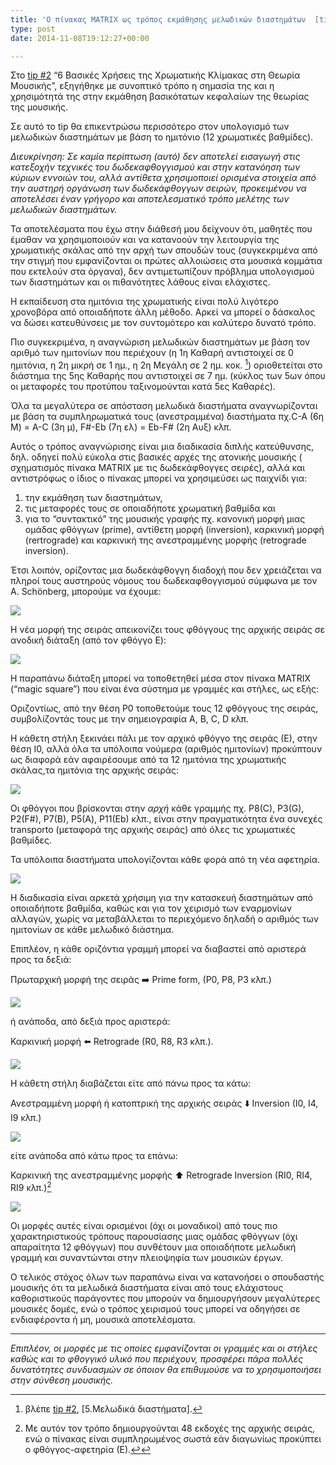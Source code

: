 ```yaml
---
title: 'Ο πίνακας MATRIX ως τρόπος εκμάθησης μελωδικών διαστημάτων  [tip #7]'
type: post
date: 2014-11-08T19:12:27+00:00

---
```

Στο [tip #2](../../../../2013/05/01/chromatic-scale-tip2) &#8220;6 Βασικές Χρήσεις της Χρωματικής Κλίμακας στη Θεωρία Μουσικής&#8221;, εξηγήθηκε με συνοπτικό τρόπο η σημασία της και η χρησιμότητά της στην εκμάθηση βασικότατων κεφαλαίων της θεωρίας της μουσικής.

Σε αυτό το tip θα επικεντρώσω περισσότερο στον υπολογισμό των μελωδικών διαστημάτων με βάση το ημιτόνιο (12 χρωματικές βαθμίδες).

_Διευκρίνηση: Σε καμία περίπτωση (αυτό) δεν αποτελεί εισαγωγή στις κατεξοχήν τεχνικές του δωδεκαφθογγισμού και στην κατανόηση των κύριων εννοιών του, αλλά αντίθετα χρησιμοποιεί ορισμένα στοιχεία από την αυστηρή οργάνωση των δωδεκάφθογγων σειρών, προκειμένου να αποτελέσει έναν γρήγορο και αποτελεσματικό τρόπο μελέτης των μελωδικών διαστημάτων._

Τα αποτελέσματα που έχω στην διάθεσή μου δείχνουν ότι, μαθητές που έμαθαν να χρησιμοποιούν και να κατανοούν την λειτουργία της χρωματικής σκάλας από την αρχή των σπουδών τους (συγκεκριμένα από την στιγμή που εμφανίζονται οι πρώτες αλλοιώσεις στα μουσικά κομμάτια που εκτελούν στα όργανα), δεν αντιμετωπίζουν πρόβλημα υπολογισμού των διαστημάτων και οι πιθανότητες λάθους είναι ελάχιστες.

Η εκπαίδευση στα ημιτόνια της χρωματικής είναι πολύ λιγότερο χρονοβόρα από οποιαδήποτε άλλη μέθοδο. Αρκεί να μπορεί ο δάσκαλος να δώσει κατευθύνσεις με τον συντομότερο και καλύτερο δυνατό τρόπο.

Πιο συγκεκριμένα, η αναγνώριση μελωδικών διαστημάτων με βάση τον αριθμό των ημιτονίων που περιέχουν (η 1η Καθαρή αντιστοιχεί σε 0 ημιτόνια, η 2η μικρή σε 1 ημ., η 2η Μεγάλη σε 2 ημ. κοκ. [^1]) οριοθετείται στο διάστημα της 5ης Καθαρής που αντιστοιχεί σε 7 ημ. (κύκλος των 5ων όπου οι μεταφορές του προτύπου ταξινομούνται κατά 5ες Καθαρές).

Όλα τα μεγαλύτερα σε απόσταση μελωδικά διαστήματα αναγνωρίζονται με βάση τα συμπληρωματικά τους (ανεστραμμένα) διαστήματα πχ.C-A (6η Μ) = Α-C (3η μ), F#-Eb (7η ελ) = Eb-F# (2η Αυξ) κλπ.

Αυτός ο τρόπος αναγνώρισης είναι μια διαδικασία διπλής κατεύθυνσης, δηλ. οδηγεί πολύ εύκολα στις βασικές αρχές της ατονικής μουσικής ( σχηματισμός πίνακα MATRIX με τις δωδεκάφθογγες σειρές), αλλά και αντιστρόφως ο ίδιος ο πίνακας μπορεί να χρησιμεύσει ως παιχνίδι για:

  1. την εκμάθηση των διαστημάτων,
  2. τις μεταφορές τους σε οποιαδήποτε χρωματική βαθμίδα και
  3. για το &#8220;συντακτικό&#8221; της μουσικής γραφής πχ. κανονική μορφή μιας ομάδας φθόγγων (prime), αντίθετη μορφή (inversion), καρκινική μορφή (rertrograde) και καρκινική της ανεστραμμένης μορφής (retrograde inversion).

Έτσι λοιπόν, ορίζοντας μια δωδεκάφθογγη διαδοχή που δεν χρειάζεται να πληροί τους αυστηρούς νόμους του δωδεκαφθογγισμού σύμφωνα με τον A. Schönberg, μπορούμε να έχουμε:

![](/post-cor-1-e1415437480366.png)

Η νέα μορφή της σειράς απεικονίζει τους φθόγγους της αρχικής σειράς σε ανοδική διάταξη (από τoν φθόγγο E):

![](/12-tone-matrix-e1415283131160.png)

Η παραπάνω διάταξη μπορεί να τοποθετηθεί μέσα στον πίνακα MATRIX (&#8220;magic square&#8221;) που είναι ένα σύστημα με γραμμές και στήλες, ως εξής:

Οριζοντίως, από την θέση P0 τοποθετούμε τους 12 φθόγγους της σειράς, συμβολίζοντάς τους με την σημειογραφία A, B, C, D κλπ.

Η κάθετη στήλη ξεκινάει πάλι με τον αρχικό φθόγγο της σειράς (Ε), στην θέση I0, αλλά όλα τα υπόλοιπα νούμερα (αριθμός ημιτονίων) προκύπτουν ως διαφορά εάν αφαιρέσουμε από τα 12 ημιτόνια της χρωματικής σκάλας,τα ημιτόνια της αρχικής σειράς:

![](/matrix-cor-e1415437552321.png)

Οι φθόγγοι που βρίσκονται στην _αρχή_ κάθε γραμμής πχ. P8(C), P3(G), P2(F#), P7(B), P5(Α), P11(Eb) κλπ., είναι στην πραγματικότητα ένα συνεχές transporto (μεταφορά της αρχικής σειράς) από όλες τις χρωματικές βαθμίδες.

Τα υπόλοιπα διαστήματα υπολογίζονται κάθε φορά από τη νέα αφετηρία.

![](/12-tone-matrix-12-tone-matrix-e1415367001615.png)

Η διαδικασία είναι αρκετά χρήσιμη για την κατασκευή διαστημάτων από οποιαδήποτε βαθμίδα, καθώς και για τον χειρισμό των εναρμονίων αλλαγών, χωρίς να μεταβάλλεται το περιεχόμενο δηλαδή ο αριθμός των ημιτονίων σε κάθε μελωδικό διάστημα.

Επιπλέον, η κάθε οριζόντια γραμμή μπορεί να διαβαστεί από αριστερά προς τα δεξιά:

Πρωταρχική μορφή της σειράς ➡️ Prime form, (P0, P8, P3 κλπ.)

![](/post2-e1415379711265.png)

ή ανάποδα, από δεξιά προς αριστερά:

Καρκινική μορφή ⬅️ Retrograde (R0, R8, R3 κλπ.).

![](/post21-e1415379829196.png)

Η κάθετη στήλη διαβάζεται είτε από πάνω προς τα κάτω:

Ανεστραμμένη μορφή ή κατοπτρική της αρχικής σειράς ⬇️ Inversion (I0, I4, I9 κλπ.)

![](/post22-e1415379927855.png)

είτε ανάποδα από κάτω προς τα επάνω:

Καρκινική της ανεστραμμένης μορφής ⬆️ Retrograde Inversion (RI0, RI4, RI9 κλπ.)[^2]

![](/post23-e1415380016130.png)

Οι μορφές αυτές είναι ορισμένοι (όχι οι μοναδικοί) από τους πιο χαρακτηριστικούς τρόπους παρουσίασης μιας ομάδας φθόγγων (όχι απαραίτητα 12 φθόγγων) που συνθέτουν μια οποιαδήποτε μελωδική γραμμή και συναντώνται στην πλειοψηφία των μουσικών έργων.

Ο τελικός στόχος όλων των παραπάνω είναι να κατανοήσει ο σπουδαστής μουσικής ότι τα μελωδικά διαστήματα είναι από τους ελάχιστους καθοριστικούς παράγοντες που μπορούν να δημιουργήσουν μεγαλύτερες μουσικές δομές, ενώ ο τρόπος χειρισμού τους μπορεί να οδηγήσει σε ενδιαφέροντα ή μη, μουσικά αποτελέσματα.

* * *

_Επιπλέον, οι μορφές με τις οποίες εμφανίζονται οι γραμμές και οι στήλες καθώς και το φθογγικό υλικό που περιέχουν, προσφέρει πάρα πολλές δυνατότητες συνδυασμών σε όποιον θα επιθυμούσε να το χρησιμοποιήσει στην σύνθεση μουσικής._

   
[^1]:
    βλέπε [tip #2](../../../../2013/05/01/chromatic-scale-tip2), [5.Μελωδικά διαστήματα].  

[^2]:
    Με αυτόν τον τρόπο δημιουργούνται 48 εκδοχές της αρχικής σειράς, ενώ ο πίνακας είναι συμπληρωμένος σωστά εάν διαγωνίως προκύπτει ο φθόγγος-αφετηρία (Ε).<a href="#fnref-2" rev="footnote">&#8617;</a>
